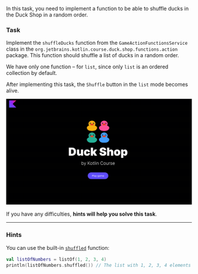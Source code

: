 In this task, you need to implement a function to be able to
shuffle ducks in the Duck Shop in a random order.

### Task

Implement the `shuffleDucks` function from the `GameActionFunctionsService` class in
the `org.jetbrains.kotlin.course.duck.shop.functions.action` package.
This function should shuffle a list of ducks in a random order.

We have only one function – for `list`, since only `list` is an ordered collection by default.

After implementing this task, the `Shuffle` button in the `list` mode becomes alive.

<div class="hint" title="Click me to view the expected state of the application after completing this task">

![Current state](../../utils/src/main/resources/images/duck/shop/states/state_8.gif)

</div>

If you have any difficulties, **hints will help you solve this task**.

----

### Hints

<div class="hint" title="Click me to learn how to shuffle a list of items">

You can use the built-in [`shuffled`](https://kotlinlang.org/api/latest/jvm/stdlib/kotlin.collections/shuffled.html) function:
```kotlin
val listOfNumbers = listOf(1, 2, 3, 4)
println(listOfNumbers.shuffled()) // The list with 1, 2, 3, 4 elements in a random order
```
</div>
